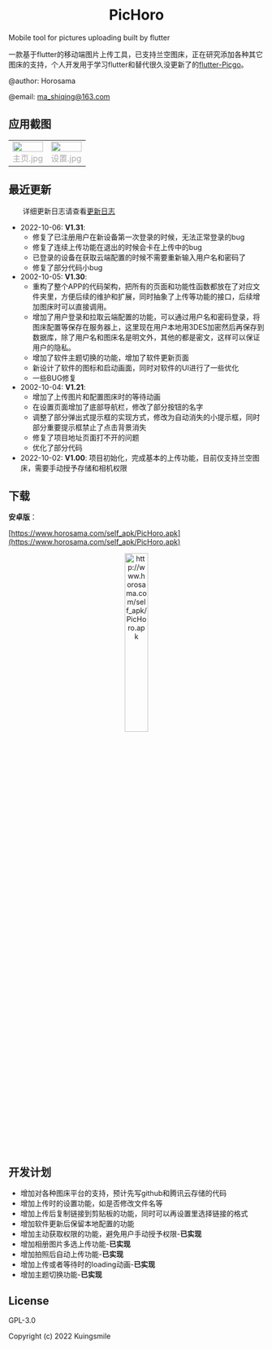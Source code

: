 
<div align="center">
  <img src="http://imgx.horosama.com/admin_uploads/2022/10/2022_10_05_633d79e401694.png" alt="">
  <h1>PicHoro</h1>
</div>

Mobile tool for pictures uploading built by flutter

一款基于flutter的移动端图片上传工具，已支持兰空图床，正在研究添加各种其它图床的支持，个人开发用于学习flutter和替代很久没更新了的[flutter-Picgo](https://github.com/PicGo/flutter-picgo)。

@author: Horosama

@email: ma_shiqing@163.com

## 应用截图

<table rules="none" align="center">
<tr>
<td>
<center>
<img src="http://imgx.horosama.com/admin_uploads/2022/10/2022_10_05_633d85a4eb29d.jpg" width="100%" />
<br/>
<font color="AAAAAA">主页.jpg</font>
</center>
</td>
<td>
<center>
<img src="http://imgx.horosama.com/admin_uploads/2022/10/2022_10_05_633d859a5d809.jpg" width="100%" />
<br/>
<font color="AAAAAA">设置.jpg</font>
</center>
</td>
</tr>
</table>

## 最近更新

  详细更新日志请查看[更新日志](https://github.com/Kuingsmile/PicHoro/blob/main/Version_update_log.md "更新日志")

- 2022-10-06: **V1.31**:
  - 修复了已注册用户在新设备第一次登录的时候，无法正常登录的bug
  - 修复了连续上传功能在退出的时候会卡在上传中的bug
  - 已登录的设备在获取云端配置的时候不需要重新输入用户名和密码了
  - 修复了部分代码小bug
- 2002-10-05: **V1.30**:
  - 重构了整个APP的代码架构，把所有的页面和功能性函数都放在了对应文件夹里，方便后续的维护和扩展，同时抽象了上传等功能的接口，后续增加图床时可以直接调用。
  - 增加了用户登录和拉取云端配置的功能，可以通过用户名和密码登录，将图床配置等保存在服务器上，这里现在用户本地用3DES加密然后再保存到数据库，除了用户名和图床名是明文外，其他的都是密文，这样可以保证用户的隐私。
  - 增加了软件主题切换的功能，增加了软件更新页面
  - 新设计了软件的图标和启动画面，同时对软件的UI进行了一些优化
  - 一些BUG修复
- 2002-10-04: **V1.21**:
  - 增加了上传图片和配置图床时的等待动画
  - 在设置页面增加了底部导航栏，修改了部分按钮的名字
  - 调整了部分弹出式提示框的实现方式，修改为自动消失的小提示框，同时部分重要提示框禁止了点击背景消失
  - 修复了项目地址页面打不开的问题
  - 优化了部分代码
- 2022-10-02: **V1.00**: 项目初始化，完成基本的上传功能，目前仅支持兰空图床，需要手动授予存储和相机权限

## 下载

**安卓版**：

[https://www.horosama.com/self_apk/PicHoro.apk](https://www.horosama.com/self_apk/PicHoro.apk)

<div align =center>
<img src="http://imgx.horosama.com/admin_uploads/2022/10/2022_10_05_633d79dbadc96.png" width=30% alt ='http://www.horosama.com/self_apk/PicHoro.apk'>
</div>

## 开发计划

- 增加对各种图床平台的支持，预计先写github和腾讯云存储的代码
- 增加上传时的设置功能，如是否修改文件名等
- 增加上传后复制链接到剪贴板的功能，同时可以再设置里选择链接的格式
- 增加软件更新后保留本地配置的功能
- 增加主动获取权限的功能，避免用户手动授予权限-**已实现**
- 增加相册图片多选上传功能-**已实现**
- 增加拍照后自动上传功能-**已实现**
- 增加上传或者等待时的loading动画-**已实现**
- 增加主题切换功能-**已实现**

## License

GPL-3.0

Copyright (c) 2022 Kuingsmile

